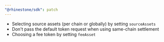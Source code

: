 ```yaml
---
"@rhinestone/sdk": patch
---
```


- Selecting source assets (per chain or globally) by setting `sourceAssets`
- Don't pass the default token request when using same-chain settlement
- Choosing a fee token by setting `feeAsset`
